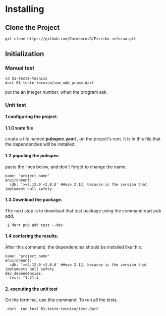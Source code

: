 # Installing

## Clone the Project
```
git clone https://github.com/OuroborosD/Escribo-selecao.git
```

## Initialization

### Manual test
```
cd 01-teste-tecnico
dart 01-teste-tecnico/sum_odd_prime.dart
```
put the an integer number, when the program ask.

### Unit test
#### 1 configuring the project.
#### 1.1.Create file
create a file named **pubspec.yaml** , on the project's root. It is in this file that the dependencies will be installed.

#### 1.2.populing the pubspec
paste the lines below, and don't forget to change the name.
```
name: "project_name"
environment:
  sdk: '>=2.12.0 <3.0.0' ##use 2.12, because is the version that implement null safety
```

#### 1.3.Download the package.
The next step is to download that test package using the command dart pub add.
```
 $ dart pub add test --dev
```
#### 1.4.confering the results.

After this command, the dependencies should be installed like this:
```
name: "project_name"
environment:
  sdk: '>=2.12.0 <3.0.0' ##use 2.12, because is the version that implements null safety
dev_dependencies:
  test: ^1.21.4
```

#### 2. executing the unit test

On the terminal, use this command, To run all the tests.
```
 dart  run test 01-teste-tecnico/test.dart
```

